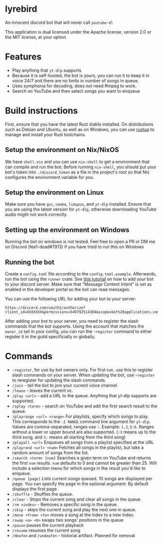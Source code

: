 # lyrebird

An innocent discord bot that will never call `youtube-dl`

This application is dual licensed under the Apache license, version 2.0 or the MIT license, at your option.

# Features

 * Play anything that `yt-dlp` supports
 * Because it is self-hosted, the bot is yours, you can run it to keep it in voice 24/7 and there are no
limits in number of songs in queue.
 * Uses symphonia for decoding, does not need ffmpeg to work.
 * Search on YouTube and then select songs you want to enqueue

# Build instructions

First, ensure that you have the latest Rust stable installed. On distributions such as Debian and Ubuntu,
as well as on Windows, you can use [rustup] to manage and install your Rust toolchains.

## Setup the environment on Nix/NixOS

We have `shell.nix` and you can use `nix-shell` to get a environment that can compile and run the bot.
Before running `nix-shell`, you should put your bot's token into `./discord_token` as a file in the project's
root so that Nix configures the environment variable for you.


## Setup the environment on Linux

Make sure you have `gcc`, `cmake`, `libopus`, and `yt-dlp` installed. Ensure that you are using the latest
version for `yt-dlp`, otherwise downloading YouTube audio might not work correctly.

## Setting up the environment on Windows

Running the bot on windows is not tested. Feel free to open a PR or DM me on Discord (fee1-dead#7913) if
you have tried to run this on Windows

## Running the bot

Create a `config.toml` file according to the `config.toml.example`. Afterwards, run the bot using the
`runner` crate. See [this tutorial][adding bot to servers] on how to add your bot to your discord
server. Make sure that "Message Content Intent" is set as enabled in the developer portal so the bot can
read messages.

You can use the following URL for adding your bot to your server:

```
https://discord.com/oauth2/authorize?client_id=XXXXXXX&permissions=549792514304&scope=bot%20applications.commands
```

After adding your bot to your server, you need to register the slash commands that the bot supports. Using
the account that matches the `owner_id` set in your config, you can run the `~register` command to either
register it in the guild specificially or globally.

# Commands

* `~register`, for use by bot owners only. For first run, use this to register slash commands on your server.
When updating the bot, use `~register` to reregister for updating the slash commands.
* `/join` - tell the bot to join your current voice channel.
* `/leave` - leaves the current vc.
* `/play <url>` - add a URL to the queue. Anything that yt-dlp supports are supported.
* `/splay <term>` - search on YouTube and add the first search result to the queue.
* `/playrange <url> <range>` For playlists, specify which songs to play. This corresponds to the `-I RANGE`
command line argument for `yt-dlp`. Values are comma-separated, ranges use `:`. Example: `1,3,5:6`. Ranges
without a lower or upper bound are also supported. (`:3` means up to the third song, and `3:` means all starting
from the third song)
* `/playall <url>` Enqueues all songs from a playlist specified at the URL
* `/playrand <url> <num>` Fetches all songs in the playlist, but take a random amount of songs from the list.
* `/search <term> [num]` Searches a given term on YouTube and returns the first `num` results. `num` defaults to
5 and cannot be greater than 25. Will include a selection menu for which songs in the result you'd like to enqueue.
* `/queue [page]` Lists current songs queued. 10 songs are displayed per page. You can specify the page in the
optional argument. By default displays the first page.
* `/shuffle` - Shuffles the queue.
* `/clear` - Stops the current song and clear all songs in the queue.
* `/rm <index>` - Removes a specific song in the queue.
* `/skip` - skips the current song and play the next one in queue.
* `/move <from> <to>` moves a song at the index to a new index.
* `/swap <a> <b>` swaps two songs' positions in the queue.
* `/pause` pauses the current playback
* `/resume` resumes the current song
* `/deafen` and `/undeafen` - historial artifact. Planned for removal


[adding bot to servers]: https://discordjs.guide/preparations/adding-your-bot-to-servers.html
[rustup]: https://rustup.rs/